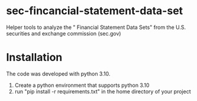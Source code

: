 # sec-fincancial-statement-data-set
Helper tools to analyze the " Financial Statement Data Sets" from the U.S.  securities and exchange commission (sec.gov)

# Installation
The code was developed with python 3.10.
1. Create a python environment that supports python 3.10
2. run "pip install -r requirements.txt" in the home directory of your project

